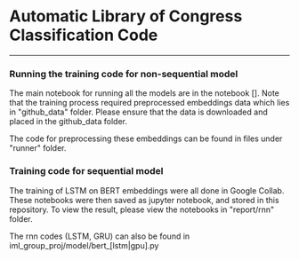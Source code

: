 # Automatic Library of Congress Classification Code

---

### Running the training code for non-sequential model

The main notebook for running all the models are in the notebook [].
Note that the training process required preprocessed embeddings data which lies in "github_data" folder. 
Please ensure that the data is downloaded and placed in the github_data folder.

The code for preprocessing these embeddings can be found in files under "runner" folder.


### Training code for sequential model

The training of LSTM on BERT embeddings were all done in Google Collab. 
These notebooks were then saved as jupyter notebook, and stored in this repository. 
To view the result, please view the notebooks in "report/rnn" folder.

The rnn codes (LSTM, GRU) can also be found in iml_group_proj/model/bert_[lstm|gpu].py

